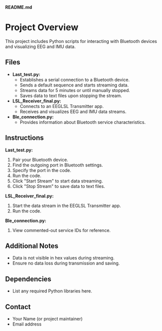  **README.md**

# Project Overview

This project includes Python scripts for interacting with Bluetooth devices and visualizing EEG and IMU data.

## Files

* **Last_test.py:**
    - Establishes a serial connection to a Bluetooth device.
    - Sends a default sequence and starts streaming data.
    - Streams data for 5 minutes or until manually stopped.
    - Saves data to text files upon stopping the stream.
* **LSL_Receiver_final.py:**
    - Connects to an EEGLSL Transmitter app.
    - Receives and visualizes EEG and IMU data streams.
* **Ble_connection.py:**
    - Provides information about Bluetooth service characteristics.

## Instructions

**Last_test.py:**

1. Pair your Bluetooth device.
2. Find the outgoing port in Bluetooth settings.
3. Specify the port in the code.
4. Run the code.
5. Click "Start Stream" to start data streaming.
6. Click "Stop Stream" to save data to text files.

**LSL_Receiver_final.py:**

1. Start the data stream in the EEGLSL Transmitter app.
2. Run the code.

**Ble_connection.py:**

1. View commented-out service IDs for reference.

## Additional Notes

* Data is not visible in hex values during streaming.
* Ensure no data loss during transmission and saving.

## Dependencies

* List any required Python libraries here.

## Contact

* Your Name (or project maintainer)
* Email address
